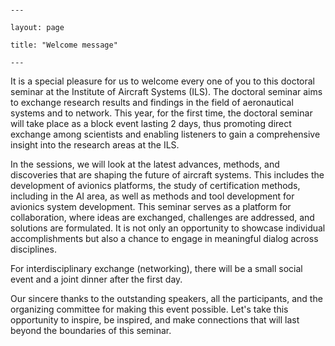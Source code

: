                                                                                                 ---
                                                                                            layout: page
                                                                                      title: "Welcome message"
                                                                                                ---
                


It is a special pleasure for us to welcome every one of you to this doctoral seminar at the Institute of Aircraft Systems (ILS). The doctoral seminar aims to exchange research results and findings in the field of aeronautical systems and to network. This year, for the first time, the doctoral seminar will take place as a block event lasting 2 days, thus promoting direct exchange among scientists and enabling listeners to gain a comprehensive insight into the research areas at the ILS.

In the sessions, we will look at the latest advances, methods, and discoveries that are shaping the future of aircraft systems. This includes the development of avionics platforms, the study of certification methods, including in the AI area, as well as methods and tool development for avionics system development. This seminar serves as a platform for collaboration, where ideas are exchanged, challenges are addressed, and solutions are formulated. It is not only an opportunity to showcase individual accomplishments but also a chance to engage in meaningful dialog across disciplines.

For interdisciplinary exchange (networking), there will be a small social event and a joint dinner after the first day.

Our sincere thanks to the outstanding speakers, all the participants, and the organizing committee for making this event possible. Let's take this opportunity to inspire, be inspired, and make connections that will last beyond the boundaries of this seminar.
